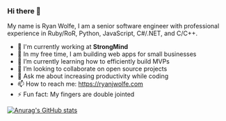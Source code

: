 ### Hi there 👋

My name is Ryan Wolfe, I am a senior software engineer with professional experience in Ruby/RoR, Python, JavaScript, C#/.NET, and C/C++.


<!--
**RyanJWolfe/RyanJWolfe** is a ✨ _special_ ✨ repository because its `README.md` (this file) appears on your GitHub profile.

Here are some ideas to get you started:

- 🔭 I’m currently working on ...
- 🌱 I’m currently learning ...
- 👯 I’m looking to collaborate on ...
- 🤔 I’m looking for help with ...
- 💬 Ask me about ...
- 📫 How to reach me: ...
- 😄 Pronouns: ...
- ⚡ Fun fact: ...
-->
- 🏢 I'm currently working at **StrongMind**
- 🔭 In my free time, I am building web apps for small businesses
- 🌱 I’m currently learning how to efficiently build MVPs
- 👯 I’m looking to collaborate on open source projects
- 💬 Ask me about increasing productivity while coding
- 📫 How to reach me: https://ryanjwolfe.com
- ⚡ Fun fact: My fingers are double jointed

[![Anurag's GitHub stats](https://github-readme-stats.vercel.app/api?username=RyanJWolfe)](https://github.com/anuraghazra/github-readme-stats)
